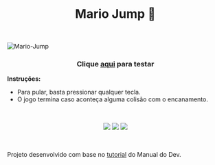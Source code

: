 <h1 align="center">Mario Jump 🍄 </h1>
<br>

![Mario-Jump](https://github.com/mxriannar/mario-jump/assets/86139436/13c476d9-320c-47df-ab17-b4718a25e2ff)

<h3 align="center">Clique <a href="https://mxriannar.github.io/mario-jump/">aqui</a> para testar</h3>   

<b>Instruções:</b> 
- Para pular, basta pressionar qualquer tecla.
- O jogo termina caso aconteça alguma colisão com o encanamento.


## 
<br>
<div align="center">
  <img src="https://img.shields.io/badge/html5-%23E34F26.svg?style=for-the-badge&logo=html5&logoColor=white" />
  <img src="https://img.shields.io/badge/css3-%231572B6.svg?style=for-the-badge&logo=css3&logoColor=white" />
  <img src="https://img.shields.io/badge/javascript-%23323330.svg?style=for-the-badge&logo=javascript&logoColor=%23F7DF1E" />
</div>

##
<br>
Projeto desenvolvido com base no <a href="https://www.youtube.com/watch?v=r9buAwVBDhA">tutorial</a> do Manual do Dev.
